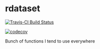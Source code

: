 # rdataset

[![Travis-CI Build Status](https://travis-ci.org/giupo/rutils.svg?branch=master)](https://travis-ci.org/giupo/rutils)

[![codecov](https://codecov.io/gh/giupo/rutils/branch/master/graph/badge.svg)](https://codecov.io/gh/giupo/rutils)

Bunch of functions I tend to use everywhere
